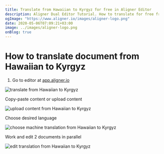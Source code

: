```yaml
---
title: Translate from Hawaiian to Kyrgyz for free in Aligner Editor
description: Aligner Dual Editor Tutorial. How to translate for free from Hawaiian to Kyrgyz. Aligner is multilingual document management platform. 
ogImage: "https://www.aligner.io/images/aligner-logo.png"
date: 2020-05-06T07:09:21+03:00
image: ../images/aligner-logo.png
onBlog: true
---
```


# How to translate document from Hawaiian to Kyrgyz

1. Go to editor at [app.aligner.io](https://app.aligner.io "Aligner App web page")

![translate from Hawaiian to Kyrgyz](../aligner-blank-editor.png "translate from Hawaiian to Kyrgyz")

Copy-paste content or upload content

![upload content from Hawaiian to Kyrgyz](../aligner-uploaded-document.png "upload content from Hawaiian to Kyrgyz")

Choose desired language

![choose machine translation from Hawaiian to Kyrgyz](../aligner-language-dropdown.png "choose machine translation from Hawaiian to Kyrgyz")

Work and edit 2 documents in parallel

![edit translation from Hawaiian to Kyrgyz](../aligner-double-sitded-editor.png "edit translation from Hawaiian to Kyrgyz")

